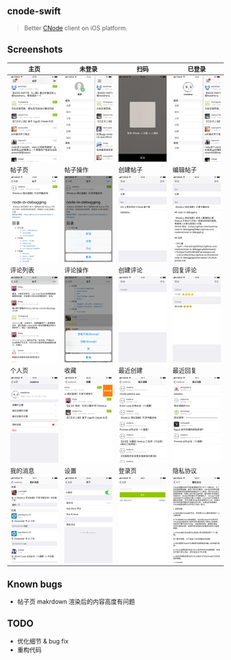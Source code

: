 ## cnode-swift

> Better [CNode](https://cnodejs.org/) client on iOS platform.

## Screenshots

主页 | 未登录 | 扫码 | 已登录
----|-------|-----|------
![](./screenshots/readme/1.PNG) | ![](./screenshots/readme/2.PNG) | ![](./screenshots/readme/3.PNG) | ![](./screenshots/readme/4.PNG)
帖子页 | 帖子操作 | 创建帖子 | 编辑帖子
![](./screenshots/readme/5.PNG) | ![](./screenshots/readme/6.PNG) | ![](./screenshots/readme/7.PNG) | ![](./screenshots/readme/8.PNG)
评论列表 | 评论操作 | 创建评论 | 回复评论
![](./screenshots/readme/9.PNG) | ![](./screenshots/readme/10.PNG) | ![](./screenshots/readme/11.PNG) | ![](./screenshots/readme/12.PNG)
个人页 | 收藏 | 最近创建 | 最近回复
![](./screenshots/readme/13.PNG) | ![](./screenshots/readme/14.PNG) | ![](./screenshots/readme/15.PNG) | ![](./screenshots/readme/16.PNG)
我的消息 | 设置 | 登录页 | 隐私协议
![](./screenshots/readme/17.PNG) | ![](./screenshots/readme/18.PNG) | ![](./screenshots/readme/19.png) | ![](./screenshots/readme/20.png)

## Known bugs

- 帖子页 makrdown 渲染后的内容高度有问题

## TODO

- 优化细节 & bug fix
- 重构代码

